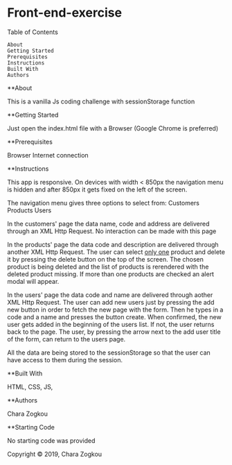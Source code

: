 # Front-end-exercise

Table of Contents

    About
    Getting Started
    Prerequisites
    Instructions
    Built With
    Authors


**About

This is a vanilla Js coding challenge with sessionStorage function


**Getting Started

Just open the index.html file with a Browser (Google Chrome is preferred)


**Prerequisites

Browser
Internet connection


**Instructions

This app is responsive. On devices with width < 850px the navigation menu is hidden and after 850px it gets fixed on the left of the screen.

The navigation menu gives three options to select from: 
    Customers
    Products
    Users
    
In the customers' page the data name, code and address are delivered through an XML Http Request. No interaction can be made with this page

In the products' page the data code and description are delivered through another XML Http Request. The user can select <u>only one</u> product and delete it by pressing the delete button on the top of the screen. The chosen product is being deleted and the list of products is rerendered with the deleted product missing. If more than one products are checked an alert modal will appear.

In the users' page the data code and name are delivered through aother XML Http Request.
The user can add new users just by pressing the add new button in order to fetch the new page with the form. Then he types in a code and a name and presses the button create. When confirmed, the new user gets added in the beginning of the users list. If not, the user returns back to the page. The user, by pressing the arrow next to the add user title of the form, can return to the users page.

All the data are being stored to the sessionStorage so that the user can have access to them during the session.


**Built With

HTML,
CSS,
JS,


**Authors

Chara Zogkou


**Starting Code

No starting code was provided



Copyright © 2019, Chara Zogkou
